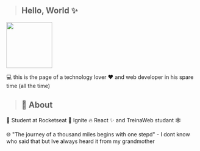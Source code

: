 > <h2>Hello, World ✨</h2>

<img align='rigth' width='120px' heigth='120px' src='https://upload.wikimedia.org/wikipedia/commons/thumb/4/4c/Typescript_logo_2020.svg/512px-Typescript_logo_2020.svg.png'>

<p>💻 this is the page of a technology lover ❤️ and web developer in his spare time (all the time)  </p>


> <h2>🚀 About </h2>

<p>🎒 Student at Rocketseat 🚀 Ignite 🔥 React ✨ and TreinaWeb studant 🕸️</p>

<p>🌐 "The journey of a thousand miles begins with one stepd" - I dont know who said that but Ive always heard it from my grandmother</p>








